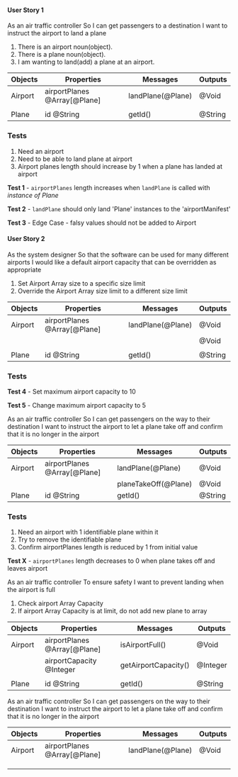 #### User Story 1

As an air traffic controller
So I can get passengers to a destination
I want to instruct the airport to land a plane

1. There is an airport noun(object).
2. There is a plane noun(object).
3. I am wanting to land(add) a plane at an airport.

| Objects | Properties                   | Messages          | Outputs |
| ------- | -------------------------    | ----------------- | ------- |
| Airport | airportPlanes @Array[@Plane] | landPlane(@Plane) | @Void   |
|         |                              |                   |         |
| Plane   | id @String                   | getId()           | @String |

### Tests

1. Need an airport
2. Need to be able to land plane at airport
3. Airport planes length should increase by 1 when a plane has landed at airport

**Test 1** - `airportPlanes` length increases when `landPlane` is called with *instance of Plane*

**Test 2** - `landPlane` should only land 'Plane' instances to the 'airportManifest'

**Test 3** - Edge Case - falsy values should not be added to Airport

#### User Story 2

As the system designer
So that the software can be used for many different airports
I would like a default airport capacity that can be overridden as appropriate

1. Set Airport Array size to a specific size limit
2. Override the Airport Array size limit to a different size limit

| Objects | Properties                            | Messages             | Outputs |
| ------- | -------------------------             | -----------------    | ------- |
| Airport | airportPlanes @Array[@Plane]          | landPlane(@Plane)    | @Void   |
|         |                                       |                      | @Void   |
|         |                                       |                      |         |
| Plane   | id @String                            | getId()              | @String |

### Tests

**Test 4** - Set maximum airport capacity to 10

**Test 5** - Change maximum airport capacity to 5



As an air traffic controller
So I can get passengers on the way to their destination
I want to instruct the airport to let a plane take off and confirm that it is no longer in the airport

| Objects | Properties                   | Messages              | Outputs |
| ------- | -------------------------    | -----------------     | ------- |
| Airport | airportPlanes @Array[@Plane] | landPlane(@Plane)     | @Void   |
|         |                              | planeTakeOff(@Plane)  | @Void   |
| Plane   | id @String                   | getId()               | @String |

### Tests

1. Need an airport with 1 identifiable plane within it
2. Try to remove the identifiable plane
3. Confirm airportPlanes length is reduced by 1 from initial value

**Test X** - `airportPlanes` length decreases to 0 when plane takes off and leaves airport















As an air traffic controller
To ensure safety
I want to prevent landing when the airport is full

1. Check airport Array Capacity
2. If airport Array Capacity is at limit, do not add new plane to array

| Objects | Properties                            | Messages             | Outputs |
| ------- | -------------------------             | -----------------    | ------- |
| Airport | airportPlanes @Array[@Plane]          | isAirportFull()      | @Void   |
|         | airportCapacity @Integer              | getAirportCapacity() | @Integer|
|         |                                       |                      |         |
| Plane   | id @String                            | getId()              | @String |

As an air traffic controller
So I can get passengers on the way to their destination
I want to instruct the airport to let a plane take off and confirm that it is no longer in the airport

| Objects | Properties                            | Messages             | Outputs |
| ------- | -------------------------             | -----------------    | ------- |
| Airport | airportPlanes @Array[@Plane]          | landPlane(@Plane)    | @Void   |
|         |                                       |                      |         |
|         |                                       |                      |         |
|         |                                       |                      |         |

